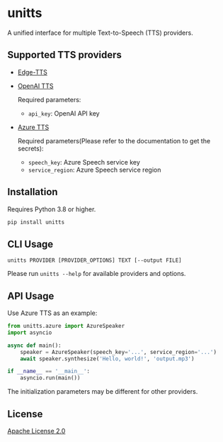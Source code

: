 # unitts

A unified interface for multiple Text-to-Speech (TTS) providers.


## Supported TTS providers

- [Edge-TTS](https://github.com/rany2/edge-tts)
- [OpenAI TTS](https://platform.openai.com/docs/guides/text-to-speech)

  Required parameters:

  - `api_key`: OpenAI API key

- [Azure TTS](https://docs.microsoft.com/en-us/azure/cognitive-services/speech-service/text-to-speech)

  Required parameters(Please refer to the documentation to get the secrets):

  - `speech_key`: Azure Speech service key
  - `service_region`: Azure Speech service region


## Installation

Requires Python 3.8 or higher.

```bash
pip install unitts
```

## CLI Usage

```
unitts PROVIDER [PROVIDER_OPTIONS] TEXT [--output FILE]
```

Please run `unitts --help` for available providers and options.

## API Usage

Use Azure TTS as an example:

```python
from unitts.azure import AzureSpeaker
import asyncio

async def main():
    speaker = AzureSpeaker(speech_key='...', service_region='...')
    await speaker.synthesize('Hello, world!', 'output.mp3')

if __name__ == '__main__':
    asyncio.run(main())
```

The initialization parameters may be different for other providers.

## License

[Apache License 2.0](https://www.apache.org/licenses/LICENSE-2.0)
